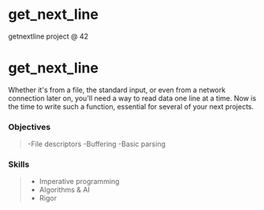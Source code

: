 # get_next_line
getnextline project @ 42
# get_next_line
Whether it's from a file, the standard input, or even from a network connection later on, you'll need a way to read data one line at a time. Now is the time to write such a function, essential for several of your next projects.
### Objectives
> -File descriptors 
> -Buffering 
> -Basic parsing 

### Skills
> - Imperative programming
> - Algorithms & AI
> - Rigor
